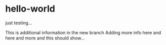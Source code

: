 # hello-world
just testing...

This is additional information in the new branch
Adding more info here
and here
and more
and this should show...
